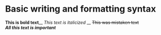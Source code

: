# Basic writing and formatting syntax

**This is bold text**__
*This text is italicized*	__
~~This was mistaken text~~	
***All this text is important***	
